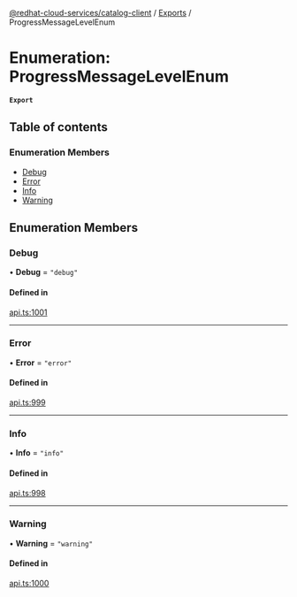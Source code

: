 [@redhat-cloud-services/catalog-client](../README.md) / [Exports](../modules.md) / ProgressMessageLevelEnum

# Enumeration: ProgressMessageLevelEnum

**`Export`**

## Table of contents

### Enumeration Members

- [Debug](ProgressMessageLevelEnum.md#debug)
- [Error](ProgressMessageLevelEnum.md#error)
- [Info](ProgressMessageLevelEnum.md#info)
- [Warning](ProgressMessageLevelEnum.md#warning)

## Enumeration Members

### Debug

• **Debug** = ``"debug"``

#### Defined in

[api.ts:1001](https://github.com/RedHatInsights/javascript-clients/blob/master/packages/catalog/api.ts#L1001)

___

### Error

• **Error** = ``"error"``

#### Defined in

[api.ts:999](https://github.com/RedHatInsights/javascript-clients/blob/master/packages/catalog/api.ts#L999)

___

### Info

• **Info** = ``"info"``

#### Defined in

[api.ts:998](https://github.com/RedHatInsights/javascript-clients/blob/master/packages/catalog/api.ts#L998)

___

### Warning

• **Warning** = ``"warning"``

#### Defined in

[api.ts:1000](https://github.com/RedHatInsights/javascript-clients/blob/master/packages/catalog/api.ts#L1000)
